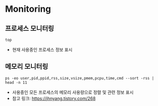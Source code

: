 # Monitoring
## 프로세스 모니터링
```
top
```
- 현재 사용중인 프로세스 정보 표시


## 메모리 모니터링
```
ps -eo user,pid,ppid,rss,size,vsize,pmem,pcpu,time,cmd --sort -rss | head -n 11
```
- 사용중인 모든 프로세스의 메모리 사용량으로 정렬 및 관련 정보 표시
- 참고 링크: https://jhnyang.tistory.com/268